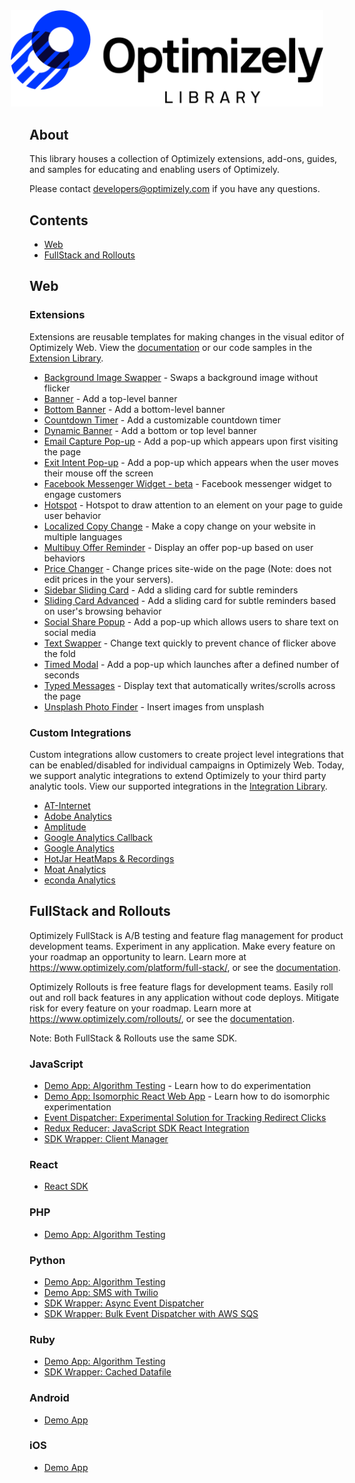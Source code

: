 <div align="center">
  <div style="margin-left: -65px;">
    <img width="500" src="./logo.png" alt="Optimizely Library" />
  </div>
</div>

## About

This library houses a collection of Optimizely extensions, add-ons, guides, and samples for educating and enabling users of Optimizely.

Please contact developers@optimizely.com if you have any questions.

## Contents

- [Web](#web)
- [FullStack and Rollouts](#fullstack-and-rollouts)

## Web

### Extensions

Extensions are reusable templates for making changes in the visual editor of Optimizely Web. View the [documentation](https://developers.optimizely.com/x/extensions/) or our code samples in the [Extension Library](https://github.com/optimizely/extension-library/tree/master/Extensions). 

- [Background Image Swapper](Extensions/Editor&#32;Extensions/Background&#32;Image&#32;Swapper) - Swaps a background image without flicker
- [Banner](Extensions/Editor&#32;Extensions/Banner) - Add a top-level banner
- [Bottom Banner](Extensions/Editor&#32;Extensions/Bottom&#32;Banner) - Add a bottom-level banner
- [Countdown Timer](Extensions/Editor&#32;Extensions/Countdown&#32;Timer) - Add a customizable countdown timer
- [Dynamic Banner](Extensions/Editor&#32;Extensions/Dynamic&#32;Banner) - Add a bottom or top level banner
- [Email Capture Pop-up](Extensions/Editor&#32;Extensions/Email&#32;Capture&#32;Pop-up) - Add a pop-up which appears upon first visiting the page
- [Exit Intent Pop-up](Extensions/Editor&#32;Extensions/Exit&#32;Intent&#32;Pop-up) - Add a pop-up which appears when the user moves their mouse off the screen
- [Facebook Messenger Widget - beta](Extensions/Editor&#32;Extensions/Facebook&#32;Messenger&#32;Widget&#32;-&#32;beta) - Facebook messenger widget to engage customers
- [Hotspot](Extensions/Editor&#32;Extensions/Hotspot) - Hotspot to draw attention to an element on your page to guide user behavior
- [Localized Copy Change](Extensions/Editor&#32;Extensions/Localized&#32;Copy&#32;Change) - Make a copy change on your website in multiple languages
- [Multibuy Offer Reminder](Extensions/Editor&#32;Extensions/Multibuy&#32;Offer&#32;Reminder) - Display an offer pop-up based on user behaviors
- [Price Changer](Extensions/Editor&#32;Extensions/Price&#32;Changer) - Change prices site-wide on the page (Note: does not edit prices in the your servers).
- [Sidebar Sliding Card](Extensions/Editor&#32;Extensions/Sidebar&#32;Sliding&#32;Card) - Add a sliding card for subtle reminders
- [Sliding Card Advanced](Extensions/Editor&#32;Extensions/Sliding&#32;Card&#32;Advanced) - Add a sliding card for subtle reminders based on user's browsing behavior
- [Social Share Popup](Extensions/Editor&#32;Extensions/Social&#32;Share&#32;Popup) - Add a pop-up which allows users to share text on social media
- [Text Swapper](Extensions/Editor&#32;Extensions/Text&#32;Swapper) - Change text quickly to prevent chance of flicker above the fold
- [Timed Modal](Extensions/Editor&#32;Extensions/Timed&#32;Modal) - Add a pop-up which launches after a defined number of seconds
- [Typed Messages](Extensions/Editor&#32;Extensions/Typed&#32;Messages) - Display text that automatically writes/scrolls across the page
- [Unsplash Photo Finder](Extensions/Editor&#32;Extensions/Unsplash&#32;Photo&#32;Finder) - Insert images from unsplash


### Custom Integrations

Custom integrations allow customers to create project level integrations that can be enabled/disabled for individual campaigns in Optimizely Web. Today, we support analytic integrations to extend Optimizely to your third party analytic tools. View our supported integrations in the [Integration Library](https://github.com/optimizely/extension-library/tree/master/Integrations/Analytics). 

- [AT-Internet](Integrations/Analytics/AT-Internet)
- [Adobe Analytics](Integrations/Analytics/Adobe&#32;Analytics)
- [Amplitude](Integrations/Analytics/Amplitude)
- [Google Analytics Callback](Integrations/Analytics/Google&#32;Analytics&#32;Callback)
- [Google Analytics](Integrations/Analytics/Google&#32;Analytics)
- [HotJar HeatMaps & Recordings](Integrations/Analytics/HotJar&#32;HeatMaps&#32;&&#32;Recordings)
- [Moat Analytics](Integrations/Analytics/Moat&#32;Analytics)
- [econda Analytics](Integrations/Analytics/econda&#32;Analytics)


## FullStack and Rollouts

Optimizely FullStack is A/B testing and feature flag management for product development teams. Experiment in any application. Make every feature on your roadmap an opportunity to learn. Learn more at https://www.optimizely.com/platform/full-stack/, or see the [documentation](https://docs.developers.optimizely.com/full-stack/docs).

Optimizely Rollouts is free feature flags for development teams. Easily roll out and roll back features in any application without code deploys. Mitigate risk for every feature on your roadmap. Learn more at https://www.optimizely.com/rollouts/, or see the [documentation](https://docs.developers.optimizely.com/rollouts/docs).

Note: Both FullStack & Rollouts use the same SDK.

### JavaScript
- [Demo App: Algorithm Testing](https://github.com/optimizely/javascript-sdk-demo-app) - Learn how to do experimentation
- [Demo App: Isomorphic React Web App](https://github.com/optimizely/isomorphic-react-demo-app) - Learn how to do isomorphic experimentation
- [Event Dispatcher: Experimental Solution for Tracking Redirect Clicks](https://github.com/optimizely/javascript-sdk-plugin-pending-events)
- [Redux Reducer: JavaScript SDK React Integration](https://github.com/thegreekjester/react_redux_js_integration)
- [SDK Wrapper: Client Manager](https://github.com/cooperreid-optimizely/optimizely-jsclient-manager)

### React
- [React SDK](https://github.com/optimizely/fullstack-labs/tree/master/packages/react-sdk)

### PHP
- [Demo App: Algorithm Testing](https://github.com/optimizely/php-sdk-demo-app)

### Python
- [Demo App: Algorithm Testing](https://github.com/optimizely/python-sdk-demo-app)
- [Demo App: SMS with Twilio](https://github.com/optimizely/fullstack-outbound-marketing)
- [SDK Wrapper: Async Event Dispatcher](https://gist.github.com/cooperreid-optimizely/4d57682b39deb3557d437ae79c991eb3)
- [SDK Wrapper: Bulk Event Dispatcher with AWS SQS](https://github.com/mauerbac/opti_fullstack_event_dispatcher)

### Ruby
- [Demo App: Algorithm Testing](https://github.com/optimizely/ruby_full_stack_demo)
- [SDK Wrapper: Cached Datafile](https://github.com/ankit8898/optimizely_server_side)

### Android
- [Demo App](https://github.com/optimizely/android-sdk/tree/master/test-app)

### iOS
- [Demo App](https://github.com/optimizely/objective-c-sdk/tree/master/OptimizelyDemoApp)
